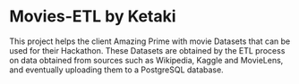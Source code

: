 # Movies-ETL by Ketaki
This project helps the client Amazing Prime with movie Datasets that can be used for their Hackathon. These Datasets are obtained by the ETL process on data obtained from sources such as Wikipedia, Kaggle and MovieLens, and eventually uploading them to a PostgreSQL database.
